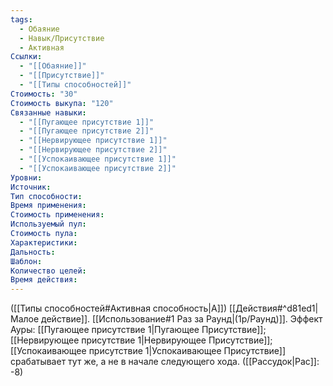 ```yaml
---
tags:
  - Обаяние
  - Навык/Присутствие
  - Активная
Ссылки:
  - "[[Обаяние]]"
  - "[[Присутствие]]"
  - "[[Типы способностей]]"
Стоимость: "30"
Стоимость выкупа: "120"
Связанные навыки:
  - "[[Пугающее присутствие 1]]"
  - "[[Пугающее присутствие 2]]"
  - "[[Нервирующее присутствие 1]]"
  - "[[Нервирующее присутствие 2]]"
  - "[[Успокаивающее присутствие 1]]"
  - "[[Успокаивающее присутствие 2]]"
Уровни:
Источник:
Тип способности:
Время применения:
Стоимость применения:
Используемый пул:
Стоимость пула:
Характеристики:
Дальность:
Шаблон:
Количество целей:
Время действия:
---
```

([[Типы способностей#Активная способность|А]]) [[Действия#^d81ed1|Малое действие]]. [[Использование#1 Раз за Раунд|(1р/Раунд)]]. Эффект Ауры: [[Пугающее присутствие 1|Пугающее Присутствие]]; [[Нервирующее присутствие 1|Нервирующее Присутствие]]; [[Успокаивающее присутствие 1|Успокаивающее Присутствие]] срабатывает тут же, а не в начале следующего хода. ([[Рассудок|Рас]]: -8)